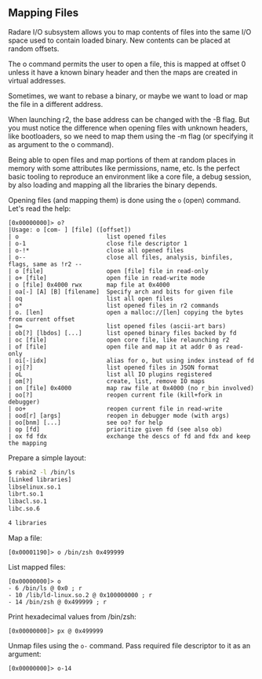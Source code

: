## Mapping Files

Radare I/O subsystem allows you to map contents of files into the same I/O space used to contain loaded binary. New contents can be placed at random offsets.

The o command permits the user to open a file, this is mapped at offset 0 unless it have a known binary header and then the maps are created in virtual addresses.

Sometimes, we want to rebase a binary, or maybe we want to load or map the file in a different address.

When launching r2, the base address can be changed with the -B flag. But you must notice the difference when opening files with unknown headers, like bootloaders, so we need to map them using the -m flag (or specifying it as argument to the o command).

Being able to open files and map portions of them at random places in memory with some attributes like permissions, name, etc. Is the perfect basic tooling to reproduce an environment like a core file, a debug session, by also loading and mapping all the libraries the binary depends.

Opening files (and mapping them) is done using the `o` (open) command. Let's read the help:

```
[0x00000000]> o?
|Usage: o [com- ] [file] ([offset])
| o                         list opened files
| o-1                       close file descriptor 1
| o-!*                      close all opened files
| o--                       close all files, analysis, binfiles, flags, same as !r2 --
| o [file]                  open [file] file in read-only
| o+ [file]                 open file in read-write mode
| o [file] 0x4000 rwx       map file at 0x4000
| oa[-] [A] [B] [filename]  Specify arch and bits for given file
| oq                        list all open files
| o*                        list opened files in r2 commands
| o. [len]                  open a malloc://[len] copying the bytes from current offset
| o=                        list opened files (ascii-art bars)
| ob[?] [lbdos] [...]       list opened binary files backed by fd
| oc [file]                 open core file, like relaunching r2
| of [file]                 open file and map it at addr 0 as read-only
| oi[-|idx]                 alias for o, but using index instead of fd
| oj[?]                     list opened files in JSON format
| oL                        list all IO plugins registered
| om[?]                     create, list, remove IO maps
| on [file] 0x4000          map raw file at 0x4000 (no r_bin involved)
| oo[?]                     reopen current file (kill+fork in debugger)
| oo+                       reopen current file in read-write
| ood[r] [args]             reopen in debugger mode (with args)
| oo[bnm] [...]             see oo? for help
| op [fd]                   prioritize given fd (see also ob)
| ox fd fdx                 exchange the descs of fd and fdx and keep the mapping
```

Prepare a simple layout:

```sh
$ rabin2 -l /bin/ls
[Linked libraries]
libselinux.so.1
librt.so.1
libacl.so.1
libc.so.6

4 libraries
```

Map a file:

```
[0x00001190]> o /bin/zsh 0x499999
```

List mapped files:

```
[0x00000000]> o
- 6 /bin/ls @ 0x0 ; r
- 10 /lib/ld-linux.so.2 @ 0x100000000 ; r
- 14 /bin/zsh @ 0x499999 ; r
```

Print hexadecimal values from /bin/zsh:

```
[0x00000000]> px @ 0x499999
```

Unmap files using the `o-` command. Pass required file descriptor to it as an argument:

```
[0x00000000]> o-14
```

